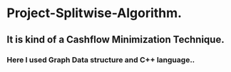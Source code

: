# Project-Splitwise-Algorithm.
## It is kind of a Cashflow Minimization Technique.
### Here I used Graph Data structure and C++ language.. 
